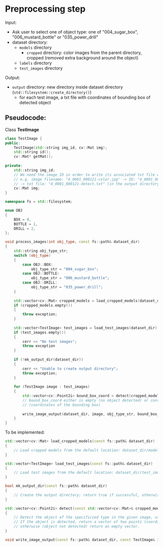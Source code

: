 # Preprocessing step

Input:
- Ask user to select one of object type: one of "004_sugar_box", "006_mustard_bottle" or "035_power_drill"
- dataset directory:
    - `models` directory
        - `cropped` directory: color images from the parent directory, cropped (removed extra background around the object)
    - `labels` directory
    - `test_images` directory

Output:
- `output` directory: new directory inside dataset directory (`std::filesystem::create_directory()`)
    - for each test image, a txt file with coordinates of bounding box of detected object

## Pseudocode:

Class **TestImage**
```cpp
class TestImage {
public:
    TestImage(std::string img_id, cv::Mat img);
    std::string id();
    cv::Mat* getMat();
    
private:
    std::string img_id;
    // We need the image ID in order to write its associated txt file with the output of the detector
    // e.g. image filename: "4_0001_000121-color.jpg" -> ID: "4_0001_000121"
    // -> txt file: "4_0001_000121-detect.txt" (in the output directory)
    cv::Mat img;
}
```


```cpp
namespace fs = std::filesystem;

enum OBJ
{
    BOX = 0,
    BOTTLE = 1,
    DRILL = 2,
};

void process_images(int obj_type, const fs::path& dataset_dir)
{
    std::string obj_type_str;
    switch (obj_type)
    {
        case OBJ::BOX:
            obj_type_str = "004_sugar_box";
        case OBJ::BOTTLE:
            obj_type_str = "006_mustard_bottle";
        case OBJ::DRILL:
            obj_type_str = "035_power_drill";
    }
    
    std::vector<cv::Mat> cropped_models = load_cropped_models(dataset_dir);
    if (cropped_models.empty())
    {
        throw exception;
    }
    
    std::vector<TestImage> test_images = load_test_images(dataset_dir);
    if (test_images.empty())
    {
        cerr << "No test images";
        throw exception
    }
    
    if (!mk_output_dir(dataset_dir))
    {
        cerr << "Unable to create output directory";
        throw exception;
    }
    
    for (TestImage image : test_images)
    {
        std::vector<cv::Point2i> bound_box_coord = detect(cropped_models, image);
        // bound_box_coord either is empty (no object detected) or contains to points
        // (coordinates of the bounding box)
        
        write_image_output(dataset_dir, image, obj_type_str, bound_box_coord);
    }
}
```

To be implemented:
```cpp
std::vector<cv::Mat> load_cropped_models(const fs::path& dataset_dir)
{
    // Load cropped models from the default location: dataset_dir/models/cropped/
}

std::vector<TestImage> load_test_images(const fs::path& dataset_dir)
{
    // Load test images from the default location: dataset_dir/test_images/
}

bool mk_output_dir(const fs::path& dataset_dir)
{
    // Create the output directory; return true if successful, otherwise return false
}

std::vector<cv::Point2i> detect(const std::vector<cv::Mat>& cropped_models, const TestImage& image)
{
    // Detect the object of the specificied type in the given image, using the provided models.
    // If the object is detected, return a vector of two points (coordinates of the bounding box);
    // otherwise (object not detected) return an empty vector.
}

void write_image_output(const fs::path& dataset_dir, const TestImage& image, std::string obj_type_str, const std::vector<cv::Point2i>& bound_box_coord)
```
